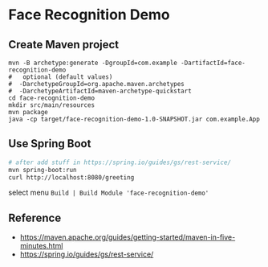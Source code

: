 
# Face Recognition Demo


## Create Maven project

```
mvn -B archetype:generate -DgroupId=com.example -DartifactId=face-recognition-demo
#   optional (default values)
#  -DarchetypeGroupId=org.apache.maven.archetypes
#  -DarchetypeArtifactId=maven-archetype-quickstart
cd face-recognition-demo
mkdir src/main/resources
mvn package
java -cp target/face-recognition-demo-1.0-SNAPSHOT.jar com.example.App
```


## Use Spring Boot

```bash
# after add stuff in https://spring.io/guides/gs/rest-service/
mvn spring-boot:run
curl http://localhost:8080/greeting
```

select menu `Build | Build Module 'face-recognition-demo'`


## Reference

* https://maven.apache.org/guides/getting-started/maven-in-five-minutes.html
* https://spring.io/guides/gs/rest-service/
